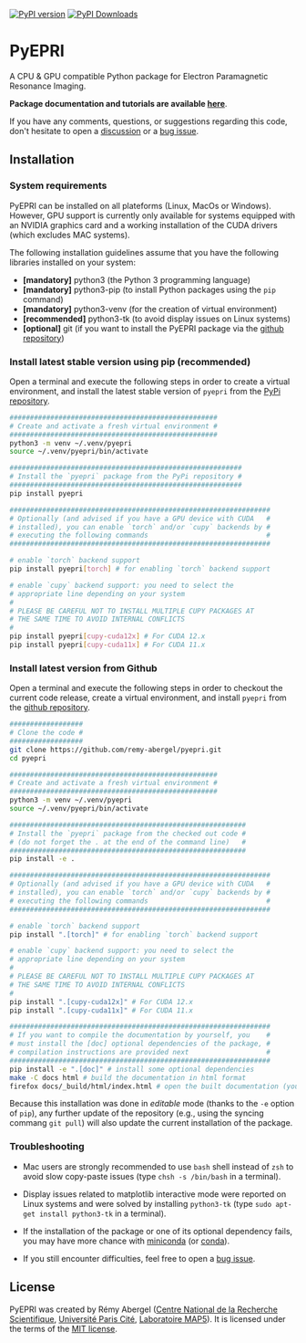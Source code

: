 [![PyPI version](https://img.shields.io/pypi/v/pyepri?color=YELLOW)](https://pypi.org/project/pyepri/)
[![PyPI Downloads](https://static.pepy.tech/badge/pyepri)](https://pypi.org/project/pyepri)

# PyEPRI

A CPU & GPU compatible Python package for Electron Paramagnetic Resonance Imaging.

**Package documentation and tutorials are available
[here](https://pyepri.math.cnrs.fr/)**.

If you have any comments, questions, or suggestions regarding this
code, don't hesitate to open a
[discussion](https://github.com/remy-abergel/pyepri/discussions) or a
[bug issue](https://github.com/remy-abergel/pyepri/issues). 

## Installation

### System requirements 

PyEPRI can be installed on all plateforms (Linux, MacOs or
Windows). However, GPU support is currently only available for systems
equipped with an NVIDIA graphics card and a working installation of
the CUDA drivers (which excludes MAC systems).

The following installation guidelines assume that you have the
following libraries installed on your system: 

- **[mandatory]** python3 (the Python 3 programming language)
- **[mandatory]** python3-pip (to install Python packages using the ``pip`` command)
- **[mandatory]** python3-venv (for the creation of virtual environment)
- **[recommended]** python3-tk (to avoid display issues on Linux systems)
- **[optional]** git (if you want to install the PyEPRI package via the
  [github repository](https://github.com/remy-abergel/pyepri/))
  
### Install latest stable version using pip (recommended)

Open a terminal and execute the following steps in order to create a
virtual environment, and install the latest stable version of `pyepri`
from the [PyPi repository](https://pypi.org/project/pyepri/).

```bash
###################################################
# Create and activate a fresh virtual environment #
###################################################
python3 -m venv ~/.venv/pyepri
source ~/.venv/pyepri/bin/activate

#########################################################
# Install the `pyepri` package from the PyPi repository #
#########################################################
pip install pyepri

################################################################
# Optionally (and advised if you have a GPU device with CUDA   #
# installed), you can enable `torch` and/or `cupy` backends by #
# executing the following commands                             #
################################################################

# enable `torch` backend support
pip install pyepri[torch] # for enabling `torch` backend support

# enable `cupy` backend support: you need to select the 
# appropriate line depending on your system 
#
# PLEASE BE CAREFUL NOT TO INSTALL MULTIPLE CUPY PACKAGES AT
# THE SAME TIME TO AVOID INTERNAL CONFLICTS
#
pip install pyepri[cupy-cuda12x] # For CUDA 12.x
pip install pyepri[cupy-cuda11x] # For CUDA 11.x
```

### Install latest version from Github

Open a terminal and execute the following steps in order to checkout
the current code release, create a virtual environment, and install
`pyepri` from the [github
repository](https://github.com/remy-abergel/pyepri/).

```bash
##################
# Clone the code #
##################
git clone https://github.com/remy-abergel/pyepri.git
cd pyepri

###################################################
# Create and activate a fresh virtual environment #
###################################################
python3 -m venv ~/.venv/pyepri
source ~/.venv/pyepri/bin/activate

##########################################################
# Install the `pyepri` package from the checked out code #
# (do not forget the . at the end of the command line)   #
##########################################################
pip install -e .

################################################################
# Optionally (and advised if you have a GPU device with CUDA   #
# installed), you can enable `torch` and/or `cupy` backends by #
# executing the following commands                             #
################################################################

# enable `torch` backend support
pip install ".[torch]" # for enabling `torch` backend support

# enable `cupy` backend support: you need to select the 
# appropriate line depending on your system 
#
# PLEASE BE CAREFUL NOT TO INSTALL MULTIPLE CUPY PACKAGES AT
# THE SAME TIME TO AVOID INTERNAL CONFLICTS
#
pip install ".[cupy-cuda12x]" # For CUDA 12.x
pip install ".[cupy-cuda11x]" # For CUDA 11.x

################################################################
# If you want to compile the documentation by yourself, you    #
# must install the [doc] optional dependencies of the package, #
# compilation instructions are provided next                   #
################################################################
pip install -e ".[doc]" # install some optional dependencies
make -C docs html # build the documentation in html format
firefox docs/_build/html/index.html # open the built documentation (you can replace firefox by any other browser)
```

Because this installation was done in *editable* mode (thanks to the
``-e`` option of ``pip``), any further update of the repository (e.g.,
using the syncing commang ``git pull``) will also update the current
installation of the package.

### Troubleshooting

+ Mac users are strongly recommended to use ``bash`` shell instead of
  ``zsh`` to avoid slow copy-paste issues (type ``chsh -s /bin/bash``
  in a terminal).

+ Display issues related to matplotlib interactive mode were reported
  on Linux systems and were solved by installing ``python3-tk`` (type
  ``sudo apt-get install python3-tk`` in a terminal).
  
+ If the installation of the package or one of its optional dependency
  fails, you may have more chance with
  [miniconda](https://docs.anaconda.com/miniconda/miniconda-install/) (or
  [conda](https://anaconda.org/anaconda/conda)).

+ If you still encounter difficulties, feel free to open a [bug
  issue](https://github.com/remy-abergel/pyepri/issues).

## License

PyEPRI was created by Rémy Abergel ([Centre National de la Recherche
Scientifique](https://www.cnrs.fr/fr), [Université Paris
Cité](https://u-paris.fr/), [Laboratoire
MAP5](https://map5.mi.parisdescartes.fr/)). It is licensed under the
terms of the [MIT license](LICENSE).
